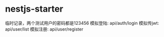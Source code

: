 # nestjs-starter


临时记录，两个测试用户的密码都是123456
模拟登陆: api/auth/login
模拟传jwt: api/user/list 
模拟注册: api/user/register
